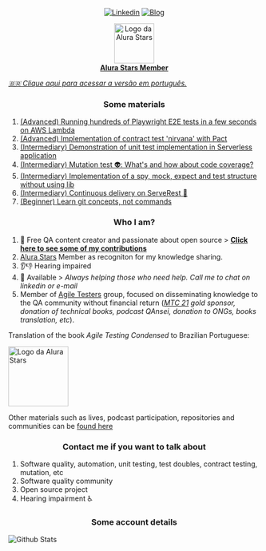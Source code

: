 <p align="center">
<a href="https://www.linkedin.com/in/paulo-goncalves"><img alt="Linkedin" src="https://img.shields.io/badge/-LinkedIn-blue?style=for-the-badge&logo=Linkedin&logoColor=white"></a>
<a href="https://dev.to/paulogoncalvesbh"><img alt="Blog" src="https://img.shields.io/badge/-DEV.to-000?style=for-the-badge&logo=dev.to&logoColor=white"></a>
</p>

<p align="center">
<a href="https://www.alura.com.br/stars">
 <img alt="Logo da Alura Stars" src="https://user-images.githubusercontent.com/29241659/130713060-544342dd-a33c-4ef8-800e-9d82cc3a1551.png" height="80">
 <br>
 <b>Alura Stars Member</b>
 </a>
</p>

_[:brazil: Clique aqui para acessar a versão em português.](./README.pt-br.md)_

<h3 align="center">Some materials</h3>

1. [(Advanced) Running hundreds of Playwright E2E tests in a few seconds on AWS Lambda](https://github.com/PauloGoncalvesBH/running-playwright-on-aws-lambda)
1. [(Advanced) Implementation of contract test 'nirvana' with Pact](https://github.com/PauloGoncalvesBH/nirvana-teste-de-contrato)
1. [(Intermediary) Demonstration of unit test implementation in Serverless application](https://github.com/PauloGoncalvesBH/lambda-unit-test)
1. [(Intermediary) Mutation test 👽: What's and how about code coverage?](https://github.com/PauloGoncalvesBH/teste-de-mutacao)
1. [(Intermediary) Implementation of a spy, mock, expect and test structure without using lib](https://github.com/PauloGoncalvesBH/my-framework-test)
1. [(Intermediary) Continuous delivery on ServeRest 🚀](https://github.com/PauloGoncalvesBH/entrega-continua-no-serverest)
1. [(Beginner) Learn git concepts, not commands](https://github.com/PauloGoncalvesBH/treinamento-git)

<h3 align="center">Who I am?</h3>

1. 💉 Free QA content creator and passionate about open source > **[Click here to see some of my contributions](https://github.com/PauloGoncalvesBH/contribuicoes-na-comunidade)**
1. [Alura Stars](https://www.alura.com.br/stars) Member as recogniton for my knowledge sharing. 
1. 👂👎 Hearing impaired
1. 💬 Available > _Always helping those who need help. Call me to chat on linkedin or e-mail_
1. Member of [Agile Testers](https://agiletesters.com.br/) group, focused on disseminating knowledge to the QA community without financial return (_[MTC 21](https://minastestingconference.com.br/) gold sponsor, donation of technical books, podcast QAnsei, donation to ONGs, books translation, etc_).

Translation of the book _Agile Testing Condensed_ to Brazilian Portuguese:

<a href="https://leanpub.com/agiletesting-condensed-brazilian-portuguese-edition"><img alt="Logo da Alura Stars" src="https://user-images.githubusercontent.com/29241659/130714351-32367c4d-aebc-4515-a38a-eee6e578b24f.png" height="120"></a>

Other materials such as lives, podcast participation, repositories and communities can be [found here](https://github.com/PauloGoncalvesBH/contribuicoes-na-comunidade)

<h3 align="center">Contact me if you want to talk about</h3>

1. Software quality, automation, unit testing, test doubles, contract testing, mutation, etc
1. Software quality community
1. Open source project
1. Hearing impairment ♿

<h3 align="center">Some account details</h3>

![Github Stats](https://github-readme-stats.vercel.app/api?username=paulogoncalvesbh&include_all_commits=true&count_private=true&hide_border=true&hide_rank=true&show_icons=true&hide_title=true&theme=graywhite)
